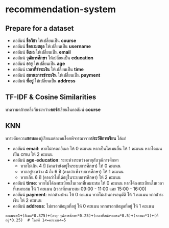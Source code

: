 ﻿# recommendation-system
## Prepare for a dataset
- คอลัมน์ **ชื่อวิชา** ให้เปลี่ยนเป็น **course**
- คอลัมน์ **ชื่อนามสกุล** ให้เปลี่ยนเป็น **username**
- คอลัมน์ **อีเมล** ให้เปลี่ยนเป็น **email**
- คอลัมน์ **วุฒิการศึกษา** ให้เปลี่ยนเป็น **education**
- คอลัมน์ **อายุ** ให้เปลี่ยนเป็น **age**
- คอลัมน์ **เวลาที่ชำระเงิน** ให้เปลี่ยนเป็น **time**
- คอลัมน์ **สถานะการชำระเงิน** ให้เปลี่ยนเป็น **payment**
- คอลัมน์ **ที่อยู่** ให้เปลี่ยนเป็น **address**
## TF-IDF & Cosine Similarities
หาความคล้ายคลึ่งกันระหว่าง**คอร์ส**เรียนในคอลัมน์ **course**
## KNN
หาระดับความ**ชอบ**ของผู้เรียนแต่ละคนโดยพิจารณาจาก**ประวัติการเรียน** ได้แก่
- คอลัมน์ **email**: หากไม่กรอกอีเมล ให้ 0 คะแนน หากเป็นโดเมนอื่น ให้ 1 คะแนน หากโดเมนเป็น cmu ให้ 2 คะแนน
- คอลัมน์ **age**-**education**: ระยะห่างระหว่างอายุกับวุฒิการศึกษา
  - หากไม่เกิน 4 ปี (คาดว่ายังอยู่ในระบบการศึกษา) ให้ 0 คะแนน
  - หากอยู่ระหว่าง 4 ถึง 6 ปี (คาดว่าเพิ่งจบการศึกษา) ให้ 1 คะแนน
  - หากเกิน 6 ปี (คาดว่าไม่ได้อยู่ในระบบการศึกษา) ให้ 2 คะแนน
- คอลัมน์ **time**: หากไม่ได้ลงทะเบียนในเวลาที่เหมาะสม ให้ 0 คะแนน หากได้ลงทะเบียนในเวลาที่เหมาะสม ให้ 1 คะแนน (เวลาที่เหมาะสม 09:00 - 11:00 และ 15:00 - 16:00)
- คอลัมน์ **payment**: หากค้างชำระ ให้ 0 คะแนน หากไม่ผ่านการอนุมัติ ให้ 1 คะแนน หากชำระเงิน ให้ 2 คะแนน
- คอลัมน์ **address**: ไม่กรอกข้อมูลที่อยู่ ให้ 0 คะแนน หากกรอกข้อมูลที่อยู่ ให้ 1 คะแนน

```
คะแนน=1+(อีเมล*0.375)+(อายุ-วุฒิการศึกษา*0.25)+(เวลาที่สมัครอบรม*0.5)+(สถานะ*1)+(ที่อยู่*0.25)  # โดยที่ 1<=คะแนน<=5
```
